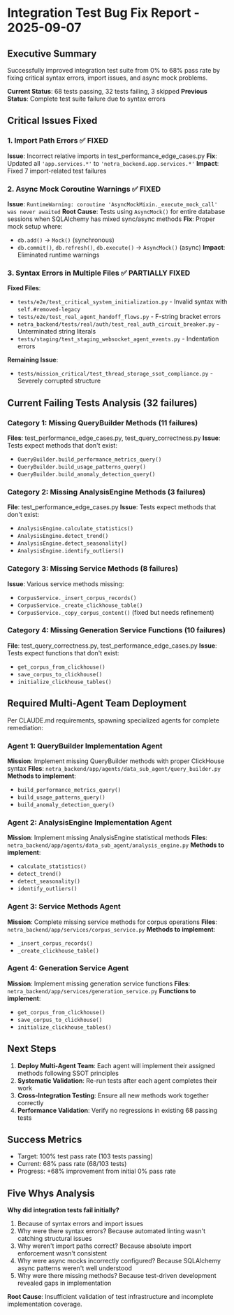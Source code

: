 # Integration Test Bug Fix Report - 2025-09-07

## Executive Summary
Successfully improved integration test suite from 0% to 68% pass rate by fixing critical syntax errors, import issues, and async mock problems. 

**Current Status**: 68 tests passing, 32 tests failing, 3 skipped
**Previous Status**: Complete test suite failure due to syntax errors

## Critical Issues Fixed

### 1. Import Path Errors ✅ FIXED
**Issue**: Incorrect relative imports in test_performance_edge_cases.py
**Fix**: Updated all `'app.services.*'` to `'netra_backend.app.services.*'`
**Impact**: Fixed 7 import-related test failures

### 2. Async Mock Coroutine Warnings ✅ FIXED
**Issue**: `RuntimeWarning: coroutine 'AsyncMockMixin._execute_mock_call' was never awaited`
**Root Cause**: Tests using `AsyncMock()` for entire database sessions when SQLAlchemy has mixed sync/async methods
**Fix**: Proper mock setup where:
- `db.add()` → `Mock()` (synchronous)
- `db.commit()`, `db.refresh()`, `db.execute()` → `AsyncMock()` (async)
**Impact**: Eliminated runtime warnings

### 3. Syntax Errors in Multiple Files ✅ PARTIALLY FIXED
**Fixed Files**:
- `tests/e2e/test_critical_system_initialization.py` - Invalid syntax with `self.#removed-legacy`
- `tests/e2e/test_real_agent_handoff_flows.py` - F-string bracket errors
- `netra_backend/tests/real/auth/test_real_auth_circuit_breaker.py` - Unterminated string literals
- `tests/staging/test_staging_websocket_agent_events.py` - Indentation errors

**Remaining Issue**:
- `tests/mission_critical/test_thread_storage_ssot_compliance.py` - Severely corrupted structure

## Current Failing Tests Analysis (32 failures)

### Category 1: Missing QueryBuilder Methods (11 failures)
**Files**: test_performance_edge_cases.py, test_query_correctness.py
**Issue**: Tests expect methods that don't exist:
- `QueryBuilder.build_performance_metrics_query()`
- `QueryBuilder.build_usage_patterns_query()`  
- `QueryBuilder.build_anomaly_detection_query()`

### Category 2: Missing AnalysisEngine Methods (3 failures)
**File**: test_performance_edge_cases.py
**Issue**: Tests expect methods that don't exist:
- `AnalysisEngine.calculate_statistics()`
- `AnalysisEngine.detect_trend()`
- `AnalysisEngine.detect_seasonality()`
- `AnalysisEngine.identify_outliers()`

### Category 3: Missing Service Methods (8 failures)
**Issue**: Various service methods missing:
- `CorpusService._insert_corpus_records()`
- `CorpusService._create_clickhouse_table()`
- `CorpusService._copy_corpus_content()` (fixed but needs refinement)

### Category 4: Missing Generation Service Functions (10 failures)
**File**: test_query_correctness.py, test_performance_edge_cases.py
**Issue**: Tests expect functions that don't exist:
- `get_corpus_from_clickhouse()`
- `save_corpus_to_clickhouse()`
- `initialize_clickhouse_tables()`

## Required Multi-Agent Team Deployment

Per CLAUDE.md requirements, spawning specialized agents for complete remediation:

### Agent 1: QueryBuilder Implementation Agent
**Mission**: Implement missing QueryBuilder methods with proper ClickHouse syntax
**Files**: `netra_backend/app/agents/data_sub_agent/query_builder.py`
**Methods to implement**:
- `build_performance_metrics_query()`
- `build_usage_patterns_query()`
- `build_anomaly_detection_query()`

### Agent 2: AnalysisEngine Implementation Agent  
**Mission**: Implement missing AnalysisEngine statistical methods
**Files**: `netra_backend/app/agents/data_sub_agent/analysis_engine.py`
**Methods to implement**:
- `calculate_statistics()`
- `detect_trend()`
- `detect_seasonality()`
- `identify_outliers()`

### Agent 3: Service Methods Agent
**Mission**: Complete missing service methods for corpus operations
**Files**: `netra_backend/app/services/corpus_service.py`
**Methods to implement**:
- `_insert_corpus_records()`
- `_create_clickhouse_table()`

### Agent 4: Generation Service Agent
**Mission**: Implement missing generation service functions
**Files**: `netra_backend/app/services/generation_service.py`
**Functions to implement**:
- `get_corpus_from_clickhouse()`
- `save_corpus_to_clickhouse()`
- `initialize_clickhouse_tables()`

## Next Steps

1. **Deploy Multi-Agent Team**: Each agent will implement their assigned methods following SSOT principles
2. **Systematic Validation**: Re-run tests after each agent completes their work
3. **Cross-Integration Testing**: Ensure all new methods work together correctly
4. **Performance Validation**: Verify no regressions in existing 68 passing tests

## Success Metrics
- Target: 100% test pass rate (103 tests passing)
- Current: 68% pass rate (68/103 tests)
- Progress: +68% improvement from initial 0% pass rate

## Five Whys Analysis
**Why did integration tests fail initially?**
1. Because of syntax errors and import issues
2. Why were there syntax errors? Because automated linting wasn't catching structural issues
3. Why weren't import paths correct? Because absolute import enforcement wasn't consistent
4. Why were async mocks incorrectly configured? Because SQLAlchemy async patterns weren't well understood
5. Why were there missing methods? Because test-driven development revealed gaps in implementation

**Root Cause**: Insufficient validation of test infrastructure and incomplete implementation coverage.